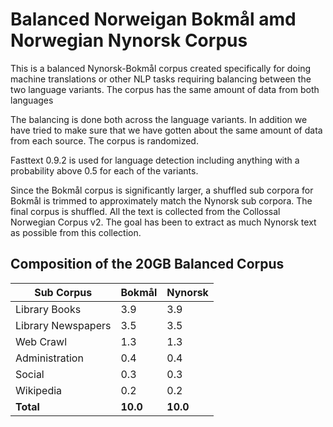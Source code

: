 # Balanced Norweigan Bokmål amd Norwegian Nynorsk Corpus
This is a balanced Nynorsk-Bokmål corpus created specifically for doing machine translations or other NLP tasks requiring balancing between the two language variants. The corpus has the same amount of data from both languages

The balancing is done both across the language variants. In addition we have tried to make sure that we have gotten about the same amount of data from each source. The corpus is randomized. 

Fasttext 0.9.2 is used for language detection including anything with a probability above 0.5 for each of the variants. 

Since the Bokmål corpus is significantly larger, a shuffled sub corpora for Bokmål is trimmed to approximately match the Nynorsk sub corpora. The final corpus is shuffled. All the text is collected from the Collossal Norwegian Corpus v2. The goal has been to extract as much Nynorsk text as possible from this collection.


## Composition of the 20GB Balanced Corpus
| Sub Corpus   |   Bokmål  | Nynorsk   | 
| -------- |   :-----|  :-----| 
| Library Books | 3.9| 3.9 |
| Library Newspapers | 3.5| 3.5 |
| Web Crawl| 1.3| 1.3 |
| Administration | 0.4| 0.4 |
| Social | 0.3| 0.3 |
| Wikipedia | 0.2| 0.2 |
| **Total**| **10.0**| **10.0**| 

